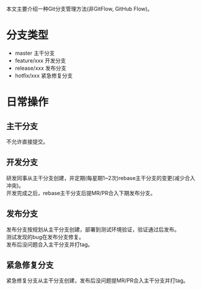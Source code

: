 
本文主要介绍一种Git分支管理方法(非GitFlow, GitHub Flow)。  
<!--more-->

# 分支类型
- master 主干分支  
- feature/xxx 开发分支  
- release/xxx 发布分支  
- hotfix/xxx 紧急修复分支  

# 日常操作
## 主干分支
不允许直接提交。  

## 开发分支
研发同事从主干分支创建，并定期(每星期1~2次)rebase主干分支的变更(减少合入冲突)。  
开发完成之后，rebase主干分支后提MR/PR合入下期发布分支。  

## 发布分支
发布分支按规划从主干分支创建，部署到测试环境验证，验证通过后发布。  
测试发现的bug在发布分支修复。  
发布后没问题合入主干分支并打tag。  

## 紧急修复分支
紧急修复分支从主干分支创建，发布后没问题提MR/PR合入主干分支并打tag。  

